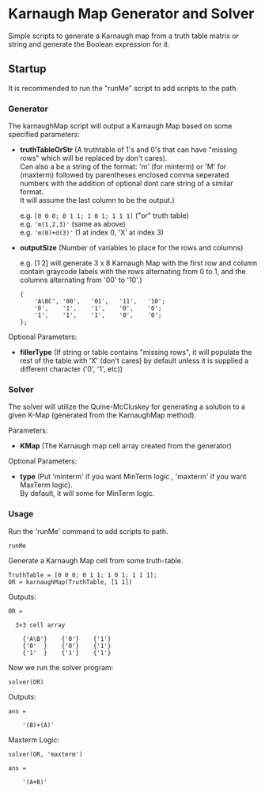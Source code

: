 # Karnaugh Map Generator and Solver
Simple scripts to generate a Karnaugh map from a truth table matrix or string and generate the Boolean expression for it.

## Startup
It is recommended to run the "runMe" script to add scripts to the path.

### Generator
The karnaughMap script will output a Karnaugh Map based on some specified parameters:
- **truthTableOrStr** (A truthtable of 1's and 0's that can have "missing rows" which will be replaced by don't cares).  
    Can also a be a string of the format: 'm' (for minterm) or 'M' for (maxterm) followed by parentheses enclosed comma seperated numbers
    with the addition of optional dont care string of a similar format.  
    It will assume the last column to be the output.)  
    
    e.g. ``[0 0 0; 0 1 1; 1 0 1; 1 1 1]``  ("or" truth table)  
    e.g. ``'m(1,2,3)'`` (same as above)  
    e.g. ``'m(0)+d(3)'`` (1 at index 0, 'X' at index 3)  
    
- **outputSize** (Number of variables to place for the rows and columns)  

    e.g. [1 2] will generate 3 x 8 Karnaugh Map with the first row and column contain graycode labels
    with the rows alternating from 0 to 1, and the columns alternating from '00' to '10'.)
    ```
    {
        'A\BC', '00',   '01',   '11',   '10';
        '0',    '1',    '1',    '0',    '0';
        '1',    '1',    '1',    '0',    '0';
    };
    ```
    
Optional Parameters:
- **fillerType** (If string or table contains "missing rows", it will populate the rest of the table
    with 'X' (don't cares) by default unless it is supplied a different character ('0', '1', etc))

### Solver
The solver will utilize the Quine-McCluskey for generating a solution to a given K-Map (generated from the KarnaughMap method).

Parameters:
- **KMap**  (The Karnaugh map cell array created from the generator)

Optional Parameters:
- **type** (Put 'minterm' if you want MinTerm logic , 'maxterm' if you want MaxTerm logic).  
    By default, it will some for MinTerm logic.

### Usage 
Run the 'runMe' command to add scripts to path.
```
runMe
```

Generate a Karnaugh Map cell from some truth-table.
```
TruthTable = [0 0 0; 0 1 1; 1 0 1; 1 1 1];
OR = karnaughMap(TruthTable, [1 1])
```
Outputs:
```
OR =

  3×3 cell array

    {'A\B'}    {'0'}    {'1'}
    {'0'  }    {'0'}    {'1'}
    {'1'  }    {'1'}    {'1'}
```
Now we run the solver program:
```
solver(OR)
```
Outputs:
```
ans =

    '(B)+(A)'
```
Maxterm Logic:
```solver
solver(OR, 'maxterm')

ans =

    '(A+B)'
```
